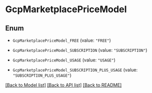 # GcpMarketplacePriceModel

## Enum


* `GcpMarketplacePriceModel_FREE` (value: `"FREE"`)

* `GcpMarketplacePriceModel_SUBSCRIPTION` (value: `"SUBSCRIPTION"`)

* `GcpMarketplacePriceModel_USAGE` (value: `"USAGE"`)

* `GcpMarketplacePriceModel_SUBSCRIPTION_PLUS_USAGE` (value: `"SUBSCRIPTION_PLUS_USAGE"`)


[[Back to Model list]](../README.md#documentation-for-models) [[Back to API list]](../README.md#documentation-for-api-endpoints) [[Back to README]](../README.md)


